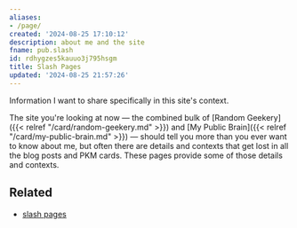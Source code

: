 ```yaml
---
aliases:
- /page/
created: '2024-08-25 17:10:12'
description: about me and the site
fname: pub.slash
id: rdhygzes5kauuo3j795hsgm
title: Slash Pages
updated: '2024-08-25 21:57:26'
---
```


Information I want to share specifically in this site's context.

<!--more-->

The site you're looking at now — the combined bulk of [Random Geekery]({{< relref "/card/random-geekery.md" >}}) and [My Public Brain]({{< relref "/card/my-public-brain.md" >}}) — should tell you more than you ever want to know about me, but often there are details and contexts that get lost in all the blog posts and PKM cards. These pages provide some of those details and contexts.

## Related

- [slash pages](https://slashpages.net)